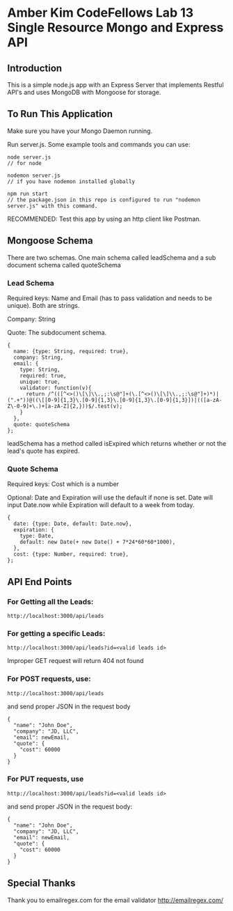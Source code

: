 # Amber Kim CodeFellows Lab 13 Single Resource Mongo and Express API

## Introduction
This is a simple node.js app with an Express Server that implements Restful API's and uses MongoDB with Mongoose for storage.

## To Run This Application
Make sure you have your Mongo Daemon running.

Run server.js. Some example tools and commands you can use:
```
node server.js
// for node

nodemon server.js
// if you have nodemon installed globally

npm run start
// the package.json in this repo is configured to run "nodemon server.js" with this command.
```

RECOMMENDED: Test this app by using an http client like Postman.

## Mongoose Schema
There are two schemas. One main schema called leadSchema and a sub document schema called quoteSchema

### Lead Schema
Required keys: Name and Email (has to pass validation and needs to be unique). Both are strings.

Company: String

Quote: The subdocument schema.
```
{
  name: {type: String, required: true},
  company: String,
  email: {
    type: String,
    required: true,
    unique: true,
    validator: function(v){
      return /^(([^<>()\[\]\\.,;:\s@"]+(\.[^<>()\[\]\\.,;:\s@"]+)*)|(".+"))@((\[[0-9]{1,3}\.[0-9]{1,3}\.[0-9]{1,3}\.[0-9]{1,3}])|(([a-zA-Z\-0-9]+\.)+[a-zA-Z]{2,}))$/.test(v);
    }
  },
  quote: quoteSchema
};
```

leadSchema has a method called isExpired which returns whether or not the lead's quote has expired.

### Quote Schema
Required keys: Cost which is a number

Optional: Date and Expiration will use the default if none is set. Date will input Date.now while Expiration will default to a week from today.

```
{
  date: {type: Date, default: Date.now},
  expiration: {
    type: Date,
    default: new Date(+ new Date() + 7*24*60*60*1000),
  },
  cost: {type: Number, required: true},
};
```

## API End Points

### For Getting all the Leads:
```
http://localhost:3000/api/leads
```

### For getting a specific Leads:
```
http://localhost:3000/api/leads?id=<valid leads id>
```

Improper GET request will return 404 not found


### For POST requests, use:
```
http://localhost:3000/api/leads
```
and send proper JSON in the request body
```
{
  "name": "John Doe",
  "company": "JD, LLC",
  "email": newEmail,
  "quote": {
    "cost": 60000
  }
}
```

### For PUT requests, use
```
http://localhost:3000/api/leads?id=<valid leads id>
```
and send proper JSON in the request body:
```
{
  "name": "John Doe",
  "company": "JD, LLC",
  "email": newEmail,
  "quote": {
    "cost": 60000
  }
}
```

## Special Thanks
Thank you to emailregex.com for the email validator http://emailregex.com/